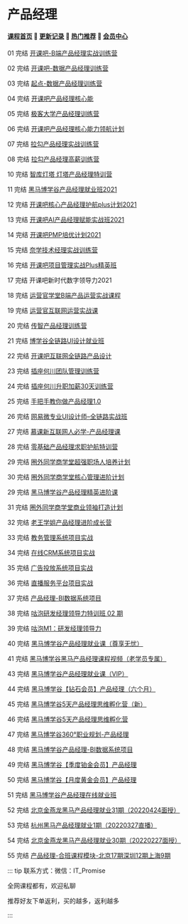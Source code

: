 # 产品经理

#### [**课程首页**](../index.md) 💖 [**更新记录**](./gxjl-2023.md) 💖 [**热门推荐**](./rmtj.md) 💖 [**会员中心**](./vip.md)

01 完结 [开课吧-B端产品经理实战训练营](https://mkt.kaikeba.com/vipcourse/tobpm)

02 完结 [开课吧-数据产品经理训练营](https://mkt.kaikeba.com/vipcourse/dpm)

03 完结 [起点-数据产品经理训练营](https://ke.qq.com/huodong/qidianwenanxunlian_PC/index.html)

04 完结 [开课吧产品经理核心能](https://www.kaikeba.com/vipcourse/pm)

05 完结 [极客大学产品经理训练营](https://u.geekbang.org/subject/pm)

06 完结 [开课吧产品经理核心能力领航计划](https://www.kaikeba.com/vip)

07 完结 [拉勾产品经理实战训练营](https://kaiwu.lagou.com/pm_essential.html)

08 完结 [拉勾产品经理高薪训练营](https://edu.lagou.com/growth/sem/pm__enhancement.html)

10 完结 [智库灯塔 灯塔产品经理特训营](http://www.dengta360.cn/pm.html)

11 完结 [黑马博学谷产品经理就业班2021](https://www.boxuegu.com/class/outline-3861.html)

12 完结 [开课吧核心产品经理护航plus计划2021](https://www.kaikeba.com/course/vip/375)

13 完结 [开课吧AI产品经理赋能实战班2021](https://www.kaikeba.com/course/vip/265)

14 完结 [开课吧PMP培优计划2021](https://www.kaikeba.com/course/vip/474)

15 完结 [奈学技术经理实战训练营](https://www.naixuejiaoyu.com/courseDetail?id=342)

16 完结 [开课吧项目管理实战Plus精英班](https://www.kaikeba.com/course/vip/473)

17 完结 开课吧新时代数字领导力2021

18 完结 [运营官学堂B端产品运营实战课程](https://appzijjeuhr9074.h5.xiaoeknow.com/v1/course/column/p_61d30e80e4b07ecd8e1fc68a)

19 完结 [运营官互联网运营实战课](https://appzijjeuhr9074.h5.xiaoeknow.com/v1/goods/goods_detail/p_61d2af23e4b07ecd8e1fb417)

20 完结 [传智产品经理训练营](https://pm.itcast.cn/)

21 完结 [博学谷全链路UI设计就业班](https://www.boxuegu.com/class/outline-3352.html)

22 完结 [开课吧互联网全链路产品设计](https://www.kaikeba.com/course/vip/829)

23 完结 [插座何川团队管理训练营](http://www.chazuomba.com/home)

24 完结 [插座何川升职加薪30天训练营](http://www.chazuomba.com/home)

25 完结 [手把手教你做产品经理1.0](https://mp.weixin.qq.com/s/U8cU1gNaSz6V6KATedkqxg)

26 完结 [网易微专业UI设计师–全链路实战班](https://mooc.study.163.com/smartSpec/detail/1202832601.htm)

27 完结 [慕课新互联网人必学-产品经理课](https://class.imooc.com/sale/pm2021)

28 完结 [零基础产品经理求职护航特训营](https://www.weekweekup.cn/detail?id=148)

29 完结 [圈外同学商学堂超强职场人培养计划](https://www.weekweekup.cn/detail?id=148)

30 完结 [圈外同学商学堂核心管理进阶计划](https://www.weekweekup.cn/detail?id=148)

29 完结 [黑马博学谷产品经理精英进阶课](https://www.boxuegu.com/course/detail-4762.html)

31 完结 [圈外同学商学堂商业领袖打造计划](https://www.weekweekup.cn/detail?id=148)

32 完结 [老王学姐产品经理进阶成长营](https://haohuo.jinritemai.com/views/product/item2?id=3532793088072355647)

33 完结 [教务管理系统项目实战](https://www.boxuegu.com/course/detail-2459.html)

34 完结 [在线CRM系统项目实战](https://www.boxuegu.com/course/detail-2460.html)

35 完结 [广告投放系统项目实战](https://www.boxuegu.com/course/detail-2461.html)

36 完结 [直播服务平台项目实战](https://www.boxuegu.com/course/detail-2462.html)

37 完结 [产品经理-BI数据系统项目](https://www.boxuegu.com/course/detail-2777.html)

38 完结 [咕泡研发经理领导力特训班 02 期](https://ke.gupaoedu.cn/course/vip/1509)

39 完结 [咕泡M1：研发经理领导力](https://ke.gupaoedu.cn/course/vip/1776)

40 完结 [黑马博学谷产品经理就业课（尊享无忧）](https://www.boxuegu.com/class/outline-4533.html)

41 完结 [黑马博学谷黑马产品经理课程视频（老学员专属）](https://www.boxuegu.com/course/detail-3994.html)

43 完结 [黑马博学谷产品经理就业课（VIP）](https://www.boxuegu.com/class/outline-3861.html)

44 完结 [黑马博学谷【钻石会员】产品经理（六个月）](https://www.boxuegu.com/class/outline-3755.html)

45 完结 [黑马博学谷5天产品经理思维孵化营（新）](https://www.boxuegu.com/course/detail-3301.html)

46 完结 [黑马博学谷5天产品经理思维孵化营](https://www.boxuegu.com/course/detail-3145.html)

47 完结 [黑马博学谷360°职业规划-产品经理](https://www.boxuegu.com/class/outline-3045.html)

48 完结 [黑马博学谷产品经理-BI数据系统项目](https://www.boxuegu.com/course/detail-2777.html)

49 完结 [黑马博学谷【季度铂金会员】产品经理](https://www.boxuegu.com/class/outline-1435.html)

50 完结 [黑马博学谷【月度黄金会员】产品经理](https://www.boxuegu.com/class/outline-1434.html)

51 完结 [黑马博学谷产品经理在线就业班](https://www.boxuegu.com/class/outline-1370.html)

52 完结 [北京金燕龙黑马产品经理就业31期（20220424面授）](https://www.boxuegu.com/)

53 完结 [杭州黑马产品经理就业1期（20220327直播）](https://www.boxuegu.com/)

54 完结 [北京金燕龙黑马产品经理就业30期（20220227面授）](https://www.boxuegu.com/)

55 完结 [产品经理-合班课程模块-北京17期深圳12期上海9期](https://www.boxuegu.com/)



::: tip
联系方式：微信：IT_Promise

全网课程都有，欢迎私聊

推荐好友下单返利，买的越多，返利越多

:::

